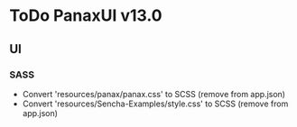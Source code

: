 # ToDo PanaxUI v13.0


## UI

### SASS
- Convert 'resources/panax/panax.css' to SCSS (remove from app.json)
- Convert 'resources/Sencha-Examples/style.css' to SCSS (remove from app.json)